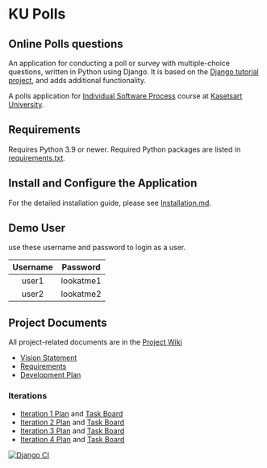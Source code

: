 # KU Polls
## Online Polls questions

An application for conducting a poll or survey with multiple-choice questions, written in Python using Django. It is based on the [Django tutorial project][django-tutorial], and adds additional functionality.

A polls application for [Individual Software Process](https://cpske.github.io/ISP) course at [Kasetsart University](https://ku.ac.th).

## Requirements

Requires Python 3.9 or newer.  Required Python packages are listed in [requirements.txt](./requirements.txt).

## Install and Configure the Application

For the detailed installation guide, please see [Installation.md](./Installation.md).


## Demo User

use these username and password to login as a user.

|Username| Password |
|:------:|:--------:|
|user1| lookatme1 |
|user2| lookatme2 |


## Project Documents

All project-related documents are in the [Project Wiki](../../wiki/Home)

- [Vision Statement](../../wiki/Vision%20Statement)
- [Requirements](../../wiki/Requirements)
- [Development Plan](../../wiki/Development%20Plan)

### Iterations
- [Iteration 1 Plan](../../wiki/Iteration%201%20Plan) and [Task Board](https://github.com/users/Yanatg/projects/1/views/2?filterQuery=iteration+1)
- [Iteration 2 Plan](../../wiki/Iteration%202%20Plan) and [Task Board](https://github.com/users/Yanatg/projects/1/views/3?filterQuery=iteration+2)
- [Iteration 3 Plan](../../wiki/Iteration%203%20Plan) and [Task Board](https://github.com/users/Yanatg/projects/1/views/4?filterQuery=iteration+3)
- [Iteration 4 Plan](../../wiki/Iteration%204%20Plan) and [Task Board](https://github.com/users/Yanatg/projects/1/views/5?filterQuery=iteration+4)

[![Django CI](https://github.com/Yanatg/ku-polls/actions/workflows/django.yml/badge.svg?branch=main)](https://github.com/Yanatg/ku-polls/actions/workflows/django.yml)

[django-tutorial]: https://docs.djangoproject.com/en/3.1/intro/tutorial01/

